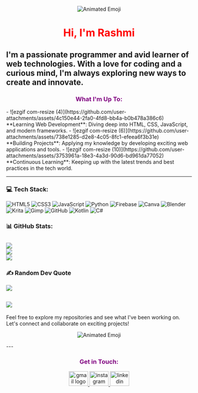  <p align="center">
  <img src="https://github.com/user-attachments/assets/d1a694b0-b94a-4592-8f4f-e04f194e6f13" alt="Animated Emoji">
</p>

<h1 align="center" style="color:red;">Hi, I'm Rashmi</h1> 

I'm a passionate programmer and avid learner of web technologies. With a love for coding and a curious mind, I'm always exploring new ways to create and innovate.
---

<h3 align="center" style="color:purple;">What I'm Up To:</h3>
- ![ezgif com-resize (4)](https://github.com/user-attachments/assets/4c150e44-2fa0-4fd8-bb4a-b0b478a386c6) <span style="display:inline-block; animation: wave 2s infinite;">**Learning Web Development**</span>: Diving deep into HTML, CSS, JavaScript, and modern frameworks.
- ![ezgif com-resize (6)](https://github.com/user-attachments/assets/738e1285-d2e8-4c05-8fc1-efeea6f3b31e) <span style="display:inline-block; animation: wave 2s infinite;">**Building Projects**</span>: Applying my knowledge by developing exciting web applications and tools.
- ![ezgif com-resize (10)](https://github.com/user-attachments/assets/3753961a-18e3-4a3d-90d6-bd961da77052) <span style="display:inline-block; animation: wave 2s infinite;">**Continuous Learning**</span>: Keeping up with the latest trends and best practices in the tech world.

---
### 💻 Tech Stack:
![HTML5](https://img.shields.io/badge/html5-%23E34F26.svg?style=for-the-badge&logo=html5&logoColor=white) ![CSS3](https://img.shields.io/badge/css3-%231572B6.svg?style=for-the-badge&logo=css3&logoColor=white) ![JavaScript](https://img.shields.io/badge/javascript-%23323330.svg?style=for-the-badge&logo=javascript&logoColor=%23F7DF1E) ![Python](https://img.shields.io/badge/python-3670A0?style=for-the-badge&logo=python&logoColor=ffdd54) ![Firebase](https://img.shields.io/badge/firebase-a08021?style=for-the-badge&logo=firebase&logoColor=ffcd34) ![Canva](https://img.shields.io/badge/Canva-%2300C4CC.svg?style=for-the-badge&logo=Canva&logoColor=white) ![Blender](https://img.shields.io/badge/blender-%23F5792A.svg?style=for-the-badge&logo=blender&logoColor=white) ![Krita](https://img.shields.io/badge/Krita-203759?style=for-the-badge&logo=krita&logoColor=EEF37B) ![Gimp](https://img.shields.io/badge/Gimp-657D8B?style=for-the-badge&logo=gimp&logoColor=FFFFFF) ![GitHub](https://img.shields.io/badge/github-%23121011.svg?style=for-the-badge&logo=github&logoColor=white) ![Kotlin](https://img.shields.io/badge/kotlin-%237F52FF.svg?style=for-the-badge&logo=kotlin&logoColor=white) ![C#](https://img.shields.io/badge/c%23-%23239120.svg?style=for-the-badge&logo=csharp&logoColor=white)
### 📊 GitHub Stats:
![](https://github-readme-stats.vercel.app/api?username=5Rashmi&theme=dark&hide_border=false&include_all_commits=false&count_private=false)<br/>
![](https://github-readme-streak-stats.herokuapp.com/?user=5Rashmi&theme=dark&hide_border=false)<br/>
![](https://github-readme-stats.vercel.app/api/top-langs/?username=5Rashmi&theme=dark&hide_border=false&include_all_commits=false&count_private=false&layout=compact)
---
### ✍️ Random Dev Quote
![](https://quotes-github-readme.vercel.app/api?type=horizontal&theme=radical)

[![](https://visitcount.itsvg.in/api?id=5Rashmi&icon=0&color=4)](https://visitcount.itsvg.in)
---
Feel free to explore my repositories and see what I've been working on. Let's connect and collaborate on exciting projects!

<p align="center">
  <img src="https://github.com/user-attachments/assets/c3750707-bf13-4dcb-a8fe-d7a24a21b749" alt="Animated Emoji">
</p>
---

<h3 align="center" style="color:purple">Get in Touch:</h3>
<div align="center">
  <a href="mailto:rr456rashmi@gmail.com" target="_blank">
    <img src="https://raw.githubusercontent.com/maurodesouza/profile-readme-generator/master/src/assets/icons/social/gmail/default.svg" width="52" height="40" alt="gmail logo"  />
  </a>
  <a href="https://instagram.com/_5rashmi" target="_blank">
    <img src="https://raw.githubusercontent.com/maurodesouza/profile-readme-generator/master/src/assets/icons/social/instagram/default.svg" width="52" height="40" alt="instagram logo"  />
  </a>
  <a href="https://linkedin.com/in/rashmi-n-899355285" target="_blank">
    <img src="https://raw.githubusercontent.com/maurodesouza/profile-readme-generator/master/src/assets/icons/social/linkedin/default.svg" width="52" height="40" alt="linkedin logo"  />
  </a>
</div>

